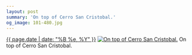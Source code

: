 ```yaml
---
layout: post
summary: 'On top of Cerro San Cristobal.'
og_image: 101-480.jpg
---
```


<p>
  <time><a href="/101">{{ page.date | date: "%B %e, %Y" }}</a></time>
  <a href="/101"><img src="{{ site.assets_url }}/101-240.jpg" srcset="{{ site.assets_url }}/101-480.jpg 480w, {{ site.assets_url }}/101-360.jpg 360w, {{ site.assets_url }}/101-240.jpg 240w, {{ site.assets_url }}/101-120.jpg 120w" sizes="(min-width: 700px) 50vw, calc(100vw - 2rem)" alt="On top of Cerro San Cristobal." /></a>
  <span>On top of Cerro San Cristobal.</span>
</p>
